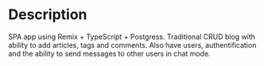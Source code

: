 # Description

SPA app using Remix + TypeScript + Postgress. Traditional CRUD blog with ability to add articles, tags and comments. Also have users, authentification and the ability to send messages to other users in chat mode.

